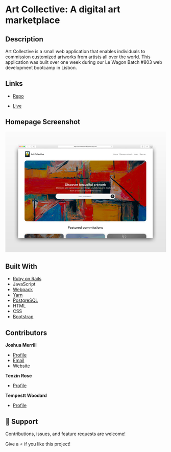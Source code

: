 <h1>Art Collective: A digital art marketplace</h1>

## Description

<p>Art Collective is a small web application that enables individuals to commission customized artworks from artists all over the world. This application was built over one week during our Le Wagon Batch #803 web development bootcamp in Lisbon.</p>

## Links

- [Repo](https://github.com/niznet89/rbnb)

- [Live](https://art-marketplace-803.herokuapp.com)

## Homepage Screenshot

![Home Page](public/art-collect-mockup.jpg)

## Built With

- [Ruby on Rails](https://rubyonrails.org/)
- JavaScript
- [Webpack](https://webpack.js.org/)
- [Yarn](https://yarnpkg.com/)
- [PostgreSQL](https://www.postgresql.org/)
- HTML
- CSS
- [Bootstrap](https://getbootstrap.com/)

## Contributors

**Joshua Merrill**

- [Profile](https://github.com/josh-merrill)
- [Email](mailto:joshmmerrill@outlook.com?subject=Hello!)
- [Website](https://troopl.com/joshmerrill)

**Tenzin Rose**

- [Profile](https://github.com/niznet89)

**Tempestt Woodard**

- [Profile](https://github.com/tnwoodard)

## 🤝 Support

Contributions, issues, and feature requests are welcome!

Give a ⭐️ if you like this project!
